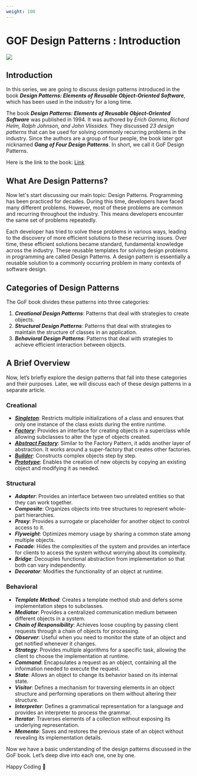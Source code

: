 ```yaml
---
weight: 100
---
```

# GOF Design Patterns : Introduction

![](/images/Screenshot%202025-01-29%20092059.png)

## Introduction

In this series, we are going to discuss design patterns introduced in the book ***Design Patterns: Elements of Reusable Object\-Oriented Software***, which has been used in the industry for a long time.

The book ***Design Patterns: Elements of Reusable Object\-Oriented Software*** was published in 1994. It was authored by *Erich Gamma, Richard Helm, Ralph Johnson, and John Vlissides*. They discussed *23 design patterns* that can be used for solving commonly recurring problems in the industry. Since the authors are a group of four people, the book later got nicknamed ***Gang of Four Design Patterns***. In short, we call it GoF Design Patterns.

Here is the link to the book: [Link](https://www.amazon.com/Design-Patterns-Object-Oriented-Addison-Wesley-Professional-ebook/dp/B000SEIBB8)

## What Are Design Patterns?

Now let's start discussing our main topic: Design Patterns. Programming has been practiced for decades. During this time, developers have faced many different problems. However, most of these problems are common and recurring throughout the industry. This means developers encounter the same set of problems repeatedly.

Each developer has tried to solve these problems in various ways, leading to the discovery of more efficient solutions to these recurring issues. Over time, these efficient solutions became standard, fundamental knowledge across the industry.
These reusable templates for solving design problems in programming are called Design Patterns. A design pattern is essentially a reusable solution to a commonly occurring problem in many contexts of software design.

## Categories of Design Patterns

The GoF book divides these patterns into three categories:

1. ***Creational Design Patterns***: Patterns that deal with strategies to create objects.
2. ***Structural Design Patterns***: Patterns that deal with strategies to maintain the structure of classes in an application.
3. ***Behavioral Design Patterns***: Patterns that deal with strategies to achieve efficient interaction between objects.

## A Brief Overview

Now, let’s briefly explore the design patterns that fall into these categories and their purposes. Later, we will discuss each of these design patterns in a separate article.

### Creational

* [***Singleton***](/docs/lld/gof/creational/singleton/): Restricts multiple initializations of a class and ensures that only one instance of the class exists during the entire runtime.
* [***Factory***](/docs/lld/gof/creational/factory-method/): Provides an interface for creating objects in a superclass while allowing subclasses to alter the type of objects created.
* [***Abstract Factory***](/docs/lld/gof/creational/abstract-factory/): Similar to the Factory Pattern, it adds another layer of abstraction. It works around a super\-factory that creates other factories.
* [***Builder***](/docs/lld/gof/creational/builder/): Constructs complex objects step by step.
* [***Prototype***](/docs/lld/gof/creational/prototype/): Enables the creation of new objects by copying an existing object and modifying it as needed.

### Structural

* ***Adapter***: Provides an interface between two unrelated entities so that they can work together.
* ***Composite***: Organizes objects into tree structures to represent whole\-part hierarchies.
* ***Proxy***: Provides a surrogate or placeholder for another object to control access to it.
* ***Flyweight***: Optimizes memory usage by sharing a common state among multiple objects.
* ***Facade***: Hides the complexities of the system and provides an interface for clients to access the system without worrying about its complexity.
* ***Bridge***: Decouples functional abstraction from implementation so that both can vary independently.
* ***Decorator***: Modifies the functionality of an object at runtime.

### Behavioral

* ***Template Method***: Creates a template method stub and defers some implementation steps to subclasses.
* ***Mediator***: Provides a centralized communication medium between different objects in a system.
* ***Chain of Responsibility***: Achieves loose coupling by passing client requests through a chain of objects for processing.
* ***Observer***: Useful when you need to monitor the state of an object and get notified whenever it changes.
* ***Strategy***: Provides multiple algorithms for a specific task, allowing the client to choose the implementation at runtime.
* ***Command***: Encapsulates a request as an object, containing all the information needed to execute the request.
* ***State***: Allows an object to change its behavior based on its internal state.
* ***Visitor***: Defines a mechanism for traversing elements in an object structure and performing operations on them without altering their structure.
* ***Interpreter***: Defines a grammatical representation for a language and provides an interpreter to process the grammar.
* ***Iterator***: Traverses elements of a collection without exposing its underlying representation.
* ***Memento***: Saves and restores the previous state of an object without revealing its implementation details.

Now we have a basic understanding of the design patterns discussed in the GoF book. Let’s deep dive into each one, one by one.

Happy Coding 🙌